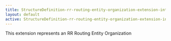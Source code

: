 ```yaml
---
title: StructureDefinition-rr-routing-entity-organization-extension-intro
layout: default
active: StructureDefinition-rr-routing-entity-organization-extension-intro
---
```


This extension represents an RR Routing Entity Organization